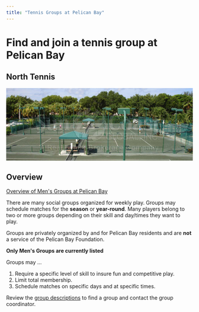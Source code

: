 ```yaml
---
title: "Tennis Groups at Pelican Bay"
---
```


# Find and join a tennis group at Pelican Bay

## North Tennis

![courts](/page/_images/tennis-courts.png)

## Overview

[Overview of Men's Groups at Pelican Bay](page/groupsummaries/)

There are many social groups organized for weekly play.
Groups may schedule matches for the **season** or **year-round**.
Many players belong to two or more groups depending on their skill and day/times they want to play.

Groups are privately organized by and for Pelican Bay residents and are **not** a service of the Pelican Bay Foundation.

**Only Men's Groups are currently listed**

Groups may ...

1. Require a specific level of skill to insure fun and competitive play.
2. Limit total membership.
3. Schedule matches on specific days and at specific times.

Review the [group descriptions]((page/groupsummaries/)) to find a group and contact the group coordinator.
